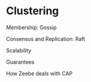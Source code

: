 # Clustering

Membership: Gossip

Consensus and Replication: Raft

Scalability

Guarantees

How Zeebe deals with CAP

